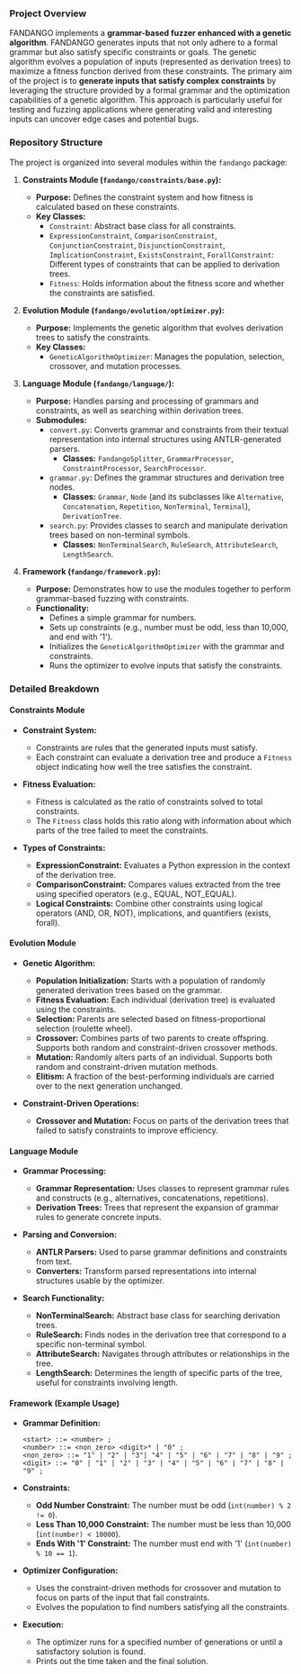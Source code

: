 ### **Project Overview**

FANDANGO implements a **grammar-based fuzzer enhanced with a genetic algorithm**. FANDANGO generates inputs that not only adhere to a formal grammar but also satisfy specific constraints or goals. The genetic algorithm evolves a population of inputs (represented as derivation trees) to maximize a fitness function derived from these constraints.
The primary aim of the project is to **generate inputs that satisfy complex constraints** by leveraging the structure provided by a formal grammar and the optimization capabilities of a genetic algorithm. This approach is particularly useful for testing and fuzzing applications where generating valid and interesting inputs can uncover edge cases and potential bugs.
### **Repository Structure**

The project is organized into several modules within the `fandango` package:

1. **Constraints Module (`fandango/constraints/base.py`):**
   - **Purpose:** Defines the constraint system and how fitness is calculated based on these constraints.
   - **Key Classes:**
     - `Constraint`: Abstract base class for all constraints.
     - `ExpressionConstraint`, `ComparisonConstraint`, `ConjunctionConstraint`, `DisjunctionConstraint`, `ImplicationConstraint`, `ExistsConstraint`, `ForallConstraint`: Different types of constraints that can be applied to derivation trees.
     - `Fitness`: Holds information about the fitness score and whether the constraints are satisfied.

2. **Evolution Module (`fandango/evolution/optimizer.py`):**
   - **Purpose:** Implements the genetic algorithm that evolves derivation trees to satisfy the constraints.
   - **Key Classes:**
     - `GeneticAlgorithmOptimizer`: Manages the population, selection, crossover, and mutation processes.

3. **Language Module (`fandango/language/`):**
   - **Purpose:** Handles parsing and processing of grammars and constraints, as well as searching within derivation trees.
   - **Submodules:**
     - `convert.py`: Converts grammar and constraints from their textual representation into internal structures using ANTLR-generated parsers.
       - **Classes:** `FandangoSplitter`, `GrammarProcessor`, `ConstraintProcessor`, `SearchProcessor`.
     - `grammar.py`: Defines the grammar structures and derivation tree nodes.
       - **Classes:** `Grammar`, `Node` (and its subclasses like `Alternative`, `Concatenation`, `Repetition`, `NonTerminal`, `Terminal`), `DerivationTree`.
     - `search.py`: Provides classes to search and manipulate derivation trees based on non-terminal symbols.
       - **Classes:** `NonTerminalSearch`, `RuleSearch`, `AttributeSearch`, `LengthSearch`.

4. **Framework (`fandango/framework.py`):**
   - **Purpose:** Demonstrates how to use the modules together to perform grammar-based fuzzing with constraints.
   - **Functionality:**
     - Defines a simple grammar for numbers.
     - Sets up constraints (e.g., number must be odd, less than 10,000, and end with '1').
     - Initializes the `GeneticAlgorithmOptimizer` with the grammar and constraints.
     - Runs the optimizer to evolve inputs that satisfy the constraints.

### **Detailed Breakdown**

#### **Constraints Module**

- **Constraint System:**
  - Constraints are rules that the generated inputs must satisfy.
  - Each constraint can evaluate a derivation tree and produce a `Fitness` object indicating how well the tree satisfies the constraint.

- **Fitness Evaluation:**
  - Fitness is calculated as the ratio of constraints solved to total constraints.
  - The `Fitness` class holds this ratio along with information about which parts of the tree failed to meet the constraints.

- **Types of Constraints:**
  - **ExpressionConstraint:** Evaluates a Python expression in the context of the derivation tree.
  - **ComparisonConstraint:** Compares values extracted from the tree using specified operators (e.g., EQUAL, NOT_EQUAL).
  - **Logical Constraints:** Combine other constraints using logical operators (AND, OR, NOT), implications, and quantifiers (exists, forall).

#### **Evolution Module**

- **Genetic Algorithm:**
  - **Population Initialization:** Starts with a population of randomly generated derivation trees based on the grammar.
  - **Fitness Evaluation:** Each individual (derivation tree) is evaluated using the constraints.
  - **Selection:** Parents are selected based on fitness-proportional selection (roulette wheel).
  - **Crossover:** Combines parts of two parents to create offspring. Supports both random and constraint-driven crossover methods.
  - **Mutation:** Randomly alters parts of an individual. Supports both random and constraint-driven mutation methods.
  - **Elitism:** A fraction of the best-performing individuals are carried over to the next generation unchanged.

- **Constraint-Driven Operations:**
  - **Crossover and Mutation:** Focus on parts of the derivation trees that failed to satisfy constraints to improve efficiency.

#### **Language Module**

- **Grammar Processing:**
  - **Grammar Representation:** Uses classes to represent grammar rules and constructs (e.g., alternatives, concatenations, repetitions).
  - **Derivation Trees:** Trees that represent the expansion of grammar rules to generate concrete inputs.

- **Parsing and Conversion:**
  - **ANTLR Parsers:** Used to parse grammar definitions and constraints from text.
  - **Converters:** Transform parsed representations into internal structures usable by the optimizer.

- **Search Functionality:**
  - **NonTerminalSearch:** Abstract base class for searching derivation trees.
  - **RuleSearch:** Finds nodes in the derivation tree that correspond to a specific non-terminal symbol.
  - **AttributeSearch:** Navigates through attributes or relationships in the tree.
  - **LengthSearch:** Determines the length of specific parts of the tree, useful for constraints involving length.

#### **Framework (Example Usage)**

- **Grammar Definition:**
  ```plaintext
  <start> ::= <number> ;
  <number> ::= <non_zero> <digit>* | "0" ;
  <non_zero> ::= "1" | "2" | "3"| "4" | "5" | "6" | "7" | "8" | "9" ;
  <digit> ::= "0" | "1" | "2" | "3" | "4" | "5" | "6" | "7" | "8" | "9" ;
  ```

- **Constraints:**
  - **Odd Number Constraint:** The number must be odd (`int(number) % 2 != 0`).
  - **Less Than 10,000 Constraint:** The number must be less than 10,000 (`int(number) < 10000`).
  - **Ends With '1' Constraint:** The number must end with '1' (`int(number) % 10 == 1`).

- **Optimizer Configuration:**
  - Uses the constraint-driven methods for crossover and mutation to focus on parts of the input that fail constraints.
  - Evolves the population to find numbers satisfying all the constraints.

- **Execution:**
  - The optimizer runs for a specified number of generations or until a satisfactory solution is found.
  - Prints out the time taken and the final solution.
